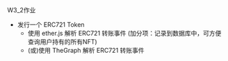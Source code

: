 W3_2作业
* 发行一个 ERC721 Token
   * 使用 ether.js 解析 ERC721 转账事件  (加分项：记录到数据库中，可方便查询用户持有的所有NFT)
   * (或)使用 TheGraph 解析 ERC721 转账事件

